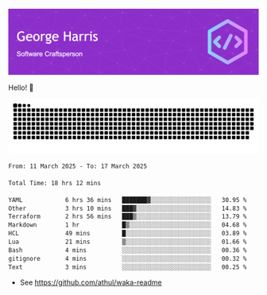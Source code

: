 ![img](./assets/github-header.png)

Hello! :wave:

<div align="center">
  <img  src="https://raw.githubusercontent.com/1999AZZAR/1999AZZAR/readme/resources/grid-snake.svg" alt="snake" />
</div>

<!--START_SECTION:waka-->

```txt
From: 11 March 2025 - To: 17 March 2025

Total Time: 18 hrs 12 mins

YAML            6 hrs 36 mins   ███████▓░░░░░░░░░░░░░░░░░   30.95 %
Other           3 hrs 10 mins   ███▓░░░░░░░░░░░░░░░░░░░░░   14.83 %
Terraform       2 hrs 56 mins   ███▒░░░░░░░░░░░░░░░░░░░░░   13.79 %
Markdown        1 hr            █▒░░░░░░░░░░░░░░░░░░░░░░░   04.68 %
HCL             49 mins         █░░░░░░░░░░░░░░░░░░░░░░░░   03.89 %
Lua             21 mins         ▒░░░░░░░░░░░░░░░░░░░░░░░░   01.66 %
Bash            4 mins          ░░░░░░░░░░░░░░░░░░░░░░░░░   00.36 %
gitignore       4 mins          ░░░░░░░░░░░░░░░░░░░░░░░░░   00.32 %
Text            3 mins          ░░░░░░░░░░░░░░░░░░░░░░░░░   00.25 %
```

<!--END_SECTION:waka-->

- See <https://github.com/athul/waka-readme>
